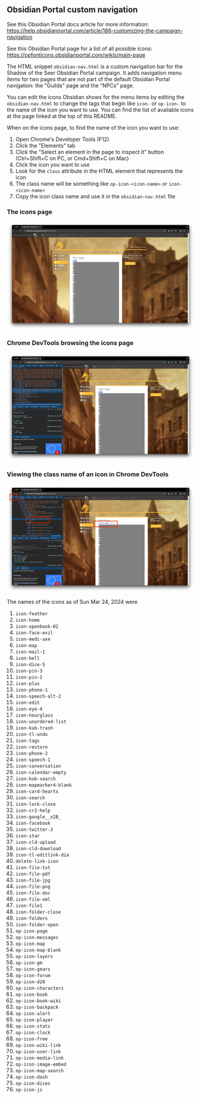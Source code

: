## Obsidian Portal custom navigation

See this Obsidian Portal docs article for more information:
https://help.obsidianportal.com/article/186-customizing-the-campaign-navigation

See this Obsidian Portal page for a list of all possible icons:
https://opfonticons.obsidianportal.com/wikis/main-page

The HTML snippet `obsidian-nav.html` is a custom navigation bar for the Shadow of the Seer
Obsidian Portal campaign. It adds navigation menu items for two pages that are not part of
the default Obsidian Portal navigation: the "Guilds" page and the "NPCs" page.

You can edit the icons Obsidian shows for the menu items by editing the
`obsidian-nav.html` to change the tags that begin like `icon-` or `op-icon-` to the name
of the icon you want to use. You can find the list of available icons at the page linked
at the top of this README.

When on the icons page, to find the name of the icon you want to use:

1. Open Chrome's Developer Tools (F12)
2. Click the "Elements" tab
3. Click the "Select an element in the page to inspect it" button (Ctrl+Shift+C on PC, or
   Cmd+Shift+C on Mac)
4. Click the icon you want to use
5. Look for the `class` attribute in the HTML element that represents the icon
6. The class name will be something like `op-icon-<icon-name>` or `icon-<icon-name>`
7. Copy the icon  class name and use it in the `obsidian-nav.html` file

### The icons page

![The icons page](png/iconsPage.png)

### Chrome DevTools browsing the icons page

![Chrome DevTools browsing the icons page](png/devTools.png)

### Viewing the class name of an icon in Chrome DevTools

![Viewing the class name of an icon in Chrome DevTools](png/classNames.png)

The names of the icons as of Sun Mar 24, 2024 were

1. `icon-feather`
2. `icon-home`
3. `icon-openbook-02`
4. `icon-face-evil`
5. `icon-medi-axe`
6. `icon-map`
7. `icon-mail-1`
8. `icon-bell`
9. `icon-dice-5`
10. `icon-pin-3`
11. `icon-pin-1`
12. `icon-plus`
13. `icon-phone-1`
14. `icon-speech-alt-2`
15. `icon-edit`
16. `icon-eye-4`
17. `icon-hourglass`
18. `icon-unordered-list`
19. `icon-kub-trash`
20. `icon-tl-undo`
21. `icon-tags`
22. `icon-restore`
23. `icon-phone-2`
24. `icon-speech-1`
25. `icon-conversation`
26. `icon-calendar-empty`
27. `icon-kub-search`
28. `icon-mapmarker4-blank`
29. `icon-card-hearts`
30. `icon-search`
31. `icon-lock-close`
32. `icon-cr2-help`
33. `icon-google__x2B_`
34. `icon-facebook`
35. `icon-twitter-3`
36. `icon-star`
37. `icon-cld-upload`
38. `icon-cld-download`
39. `icon-tl-editlink-dia`
40. `delete-link-icon`
41. `icon-file-txt`
42. `icon-file-pdf`
43. `icon-file-jpg`
44. `icon-file-png`
45. `icon-file-doc`
46. `icon-file-xml`
47. `icon-file1`
48. `icon-folder-close`
49. `icon-folders`
50. `icon-folder-open`
51. `op-icon-page`
52. `op-icon-messages`
53. `op-icon-map`
54. `op-icon-map-blank`
55. `op-icon-layers`
56. `op-icon-gm`
57. `op-icon-gears`
58. `op-icon-forum`
59. `op-icon-d20`
60. `op-icon-characters`
61. `op-icon-book`
62. `op-icon-book-wiki`
63. `op-icon-backpack`
64. `op-icon-alert`
65. `op-icon-player`
66. `op-icon-stats`
67. `op-icon-clock`
68. `op-icon-free`
69. `op-icon-wiki-link`
70. `op-icon-user-link`
71. `op-icon-media-link`
72. `op-icon-image-embed`
73. `op-icon-map-search`
74. `op-icon-dash`
75. `op-icon-dices`
76. `op-icon-js`
